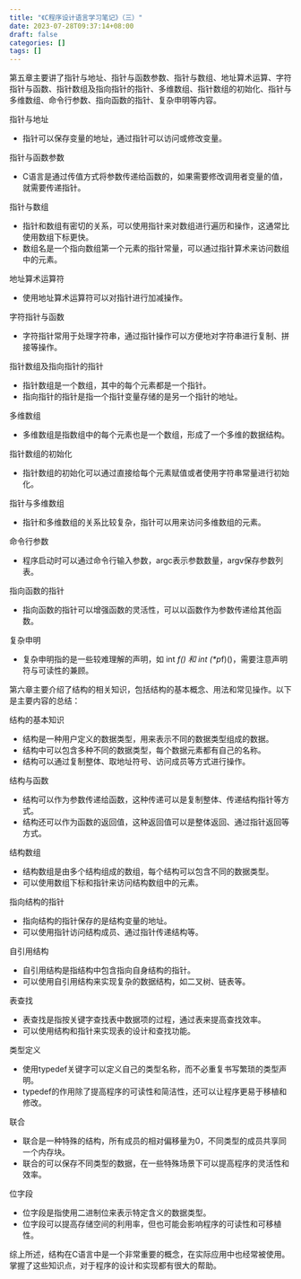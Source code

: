 ```yaml
---
title: "《C程序设计语言学习笔记》（三）"
date: 2023-07-28T09:37:14+08:00
draft: false
categories: []
tags: []
---
```


第五章主要讲了指针与地址、指针与函数参数、指针与数组、地址算术运算、字符指针与函数、指针数组及指向指针的指针、多维数组、指针数组的初始化、指针与多维数组、命令行参数、指向函数的指针、复杂申明等内容。

指针与地址
- 指针可以保存变量的地址，通过指针可以访问或修改变量。

指针与函数参数
- C语言是通过传值方式将参数传递给函数的，如果需要修改调用者变量的值，就需要传递指针。

指针与数组
- 指针和数组有密切的关系，可以使用指针来对数组进行遍历和操作，这通常比使用数组下标更快。
- 数组名是一个指向数组第一个元素的指针常量，可以通过指针算术来访问数组中的元素。

地址算术运算符
- 使用地址算术运算符可以对指针进行加减操作。

字符指针与函数
- 字符指针常用于处理字符串，通过指针操作可以方便地对字符串进行复制、拼接等操作。

指针数组及指向指针的指针
- 指针数组是一个数组，其中的每个元素都是一个指针。
- 指向指针的指针是指一个指针变量存储的是另一个指针的地址。

多维数组
- 多维数组是指数组中的每个元素也是一个数组，形成了一个多维的数据结构。

指针数组的初始化
- 指针数组的初始化可以通过直接给每个元素赋值或者使用字符串常量进行初始化。

指针与多维数组
- 指针和多维数组的关系比较复杂，指针可以用来访问多维数组的元素。

命令行参数
- 程序启动时可以通过命令行输入参数，argc表示参数数量，argv保存参数列表。

指向函数的指针
- 指向函数的指针可以增强函数的灵活性，可以以函数作为参数传递给其他函数。

复杂申明
- 复杂申明指的是一些较难理解的声明，如 int *f() 和 int (\*p*f)()，需要注意声明符与可读性的兼顾。

第六章主要介绍了结构的相关知识，包括结构的基本概念、用法和常见操作。以下是主要内容的总结：

结构的基本知识
- 结构是一种用户定义的数据类型，用来表示不同的数据类型组成的数据。
- 结构中可以包含多种不同的数据类型，每个数据元素都有自己的名称。
- 结构可以通过复制整体、取地址符号、访问成员等方式进行操作。

结构与函数
- 结构可以作为参数传递给函数，这种传递可以是复制整体、传递结构指针等方式。
- 结构还可以作为函数的返回值，这种返回值可以是整体返回、通过指针返回等方式。

结构数组
- 结构数组是由多个结构组成的数组，每个结构可以包含不同的数据类型。
- 可以使用数组下标和指针来访问结构数组中的元素。

指向结构的指针
- 指向结构的指针保存的是结构变量的地址。
- 可以使用指针访问结构成员、通过指针传递结构等。

自引用结构
- 自引用结构是指结构中包含指向自身结构的指针。
- 可以使用自引用结构来实现复杂的数据结构，如二叉树、链表等。

表查找
- 表查找是指按关键字查找表中数据项的过程，通过表来提高查找效率。
- 可以使用结构和指针来实现表的设计和查找功能。

类型定义
- 使用typedef关键字可以定义自己的类型名称，而不必重复书写繁琐的类型声明。
- typedef的作用除了提高程序的可读性和简洁性，还可以让程序更易于移植和修改。

联合
- 联合是一种特殊的结构，所有成员的相对偏移量为0，不同类型的成员共享同一个内存块。
- 联合的可以保存不同类型的数据，在一些特殊场景下可以提高程序的灵活性和效率。

位字段
- 位字段是指使用二进制位来表示特定含义的数据类型。
- 位字段可以提高存储空间的利用率，但也可能会影响程序的可读性和可移植性。

综上所述，结构在C语言中是一个非常重要的概念，在实际应用中也经常被使用。掌握了这些知识点，对于程序的设计和实现都有很大的帮助。

